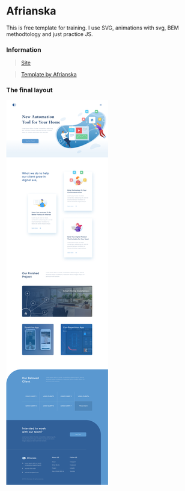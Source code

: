 # Afrianska
This is free template for training. I use SVG, animations with svg, BEM methodtology and just practice JS. 

 ### Information

  > [Site](https://fraidx.github.io/Afrianska/)

  > [Template by Afrianska](https://clck.ru/MBE6M)
 
 ### The final layout
 
 ![Afrianska](./src/img/all/homepage.png)
